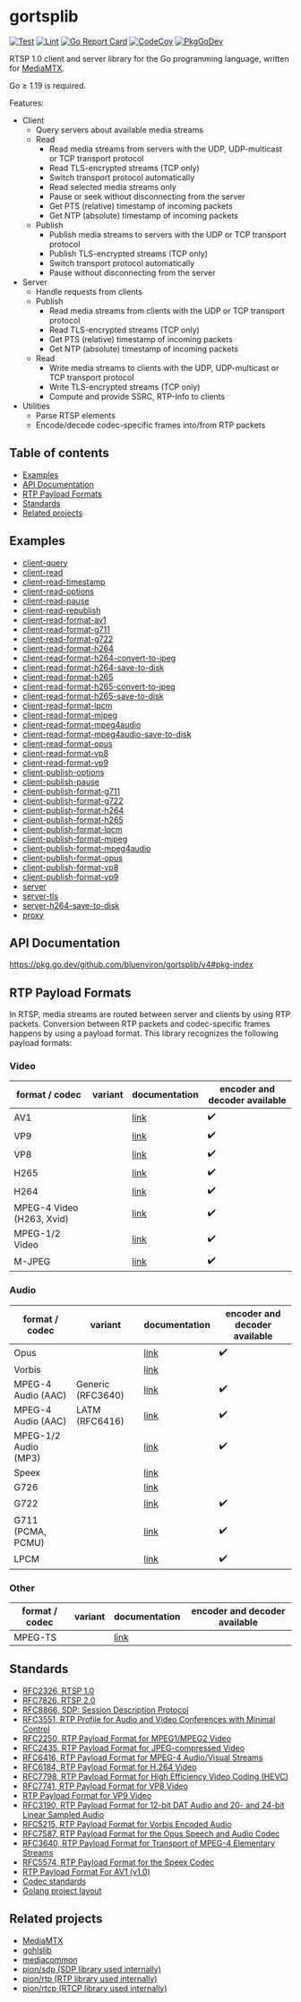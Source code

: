 # gortsplib

[![Test](https://github.com/bluenviron/gortsplib/workflows/test/badge.svg)](https://github.com/bluenviron/gortsplib/actions?query=workflow:test)
[![Lint](https://github.com/bluenviron/gortsplib/workflows/lint/badge.svg)](https://github.com/bluenviron/gortsplib/actions?query=workflow:lint)
[![Go Report Card](https://goreportcard.com/badge/github.com/bluenviron/gortsplib)](https://goreportcard.com/report/github.com/bluenviron/gortsplib)
[![CodeCov](https://codecov.io/gh/bluenviron/gortsplib/branch/main/graph/badge.svg)](https://app.codecov.io/gh/bluenviron/gortsplib/branch/main)
[![PkgGoDev](https://pkg.go.dev/badge/github.com/bluenviron/gortsplib/v4)](https://pkg.go.dev/github.com/bluenviron/gortsplib/v4#pkg-index)

RTSP 1.0 client and server library for the Go programming language, written for [MediaMTX](https://github.com/bluenviron/mediamtx).

Go &ge; 1.19 is required.

Features:

* Client
  * Query servers about available media streams
  * Read
    * Read media streams from servers with the UDP, UDP-multicast or TCP transport protocol
    * Read TLS-encrypted streams (TCP only)
    * Switch transport protocol automatically
    * Read selected media streams only
    * Pause or seek without disconnecting from the server
    * Get PTS (relative) timestamp of incoming packets
    * Get NTP (absolute) timestamp of incoming packets
  * Publish
    * Publish media streams to servers with the UDP or TCP transport protocol
    * Publish TLS-encrypted streams (TCP only)
    * Switch transport protocol automatically
    * Pause without disconnecting from the server
* Server
  * Handle requests from clients
  * Publish
    * Read media streams from clients with the UDP or TCP transport protocol
    * Read TLS-encrypted streams (TCP only)
    * Get PTS (relative) timestamp of incoming packets
    * Get NTP (absolute) timestamp of incoming packets
  * Read
    * Write media streams to clients with the UDP, UDP-multicast or TCP transport protocol
    * Write TLS-encrypted streams (TCP only)
    * Compute and provide SSRC, RTP-Info to clients
* Utilities
  * Parse RTSP elements
  * Encode/decode codec-specific frames into/from RTP packets

## Table of contents

* [Examples](#examples)
* [API Documentation](#api-documentation)
* [RTP Payload Formats](#rtp-payload-formats)
* [Standards](#standards)
* [Related projects](#related-projects)

## Examples

* [client-query](examples/client-query/main.go)
* [client-read](examples/client-read/main.go)
* [client-read-timestamp](examples/client-read-timestamp/main.go)
* [client-read-options](examples/client-read-options/main.go)
* [client-read-pause](examples/client-read-pause/main.go)
* [client-read-republish](examples/client-read-republish/main.go)
* [client-read-format-av1](examples/client-read-format-av1/main.go)
* [client-read-format-g711](examples/client-read-format-g711/main.go)
* [client-read-format-g722](examples/client-read-format-g722/main.go)
* [client-read-format-h264](examples/client-read-format-h264/main.go)
* [client-read-format-h264-convert-to-jpeg](examples/client-read-format-h264-convert-to-jpeg/main.go)
* [client-read-format-h264-save-to-disk](examples/client-read-format-h264-save-to-disk/main.go)
* [client-read-format-h265](examples/client-read-format-h265/main.go)
* [client-read-format-h265-convert-to-jpeg](examples/client-read-format-h265-convert-to-jpeg/main.go)
* [client-read-format-h265-save-to-disk](examples/client-read-format-h265-save-to-disk/main.go)
* [client-read-format-lpcm](examples/client-read-format-lpcm/main.go)
* [client-read-format-mjpeg](examples/client-read-format-mjpeg/main.go)
* [client-read-format-mpeg4audio](examples/client-read-format-mpeg4audio/main.go)
* [client-read-format-mpeg4audio-save-to-disk](examples/client-read-format-mpeg4audio-save-to-disk/main.go)
* [client-read-format-opus](examples/client-read-format-opus/main.go)
* [client-read-format-vp8](examples/client-read-format-vp8/main.go)
* [client-read-format-vp9](examples/client-read-format-vp9/main.go)
* [client-publish-options](examples/client-publish-options/main.go)
* [client-publish-pause](examples/client-publish-pause/main.go)
* [client-publish-format-g711](examples/client-publish-format-g711/main.go)
* [client-publish-format-g722](examples/client-publish-format-g722/main.go)
* [client-publish-format-h264](examples/client-publish-format-h264/main.go)
* [client-publish-format-h265](examples/client-publish-format-h265/main.go)
* [client-publish-format-lpcm](examples/client-publish-format-lpcm/main.go)
* [client-publish-format-mjpeg](examples/client-publish-format-mjpeg/main.go)
* [client-publish-format-mpeg4audio](examples/client-publish-format-mpeg4audio/main.go)
* [client-publish-format-opus](examples/client-publish-format-opus/main.go)
* [client-publish-format-vp8](examples/client-publish-format-vp8/main.go)
* [client-publish-format-vp9](examples/client-publish-format-vp9/main.go)
* [server](examples/server/main.go)
* [server-tls](examples/server-tls/main.go)
* [server-h264-save-to-disk](examples/server-h264-save-to-disk/main.go)
* [proxy](examples/proxy/main.go)

## API Documentation

https://pkg.go.dev/github.com/bluenviron/gortsplib/v4#pkg-index

## RTP Payload Formats

In RTSP, media streams are routed between server and clients by using RTP packets. Conversion between RTP packets and codec-specific frames happens by using a payload format. This library recognizes the following payload formats:

### Video

|format / codec|variant|documentation|encoder and decoder available|
|--------------|-------|-------------|-----------------------------|
|AV1||[link](https://pkg.go.dev/github.com/bluenviron/gortsplib/v4/pkg/format#AV1)|:heavy_check_mark:|
|VP9||[link](https://pkg.go.dev/github.com/bluenviron/gortsplib/v4/pkg/format#VP9)|:heavy_check_mark:|
|VP8||[link](https://pkg.go.dev/github.com/bluenviron/gortsplib/v4/pkg/format#VP8)|:heavy_check_mark:|
|H265||[link](https://pkg.go.dev/github.com/bluenviron/gortsplib/v4/pkg/format#H265)|:heavy_check_mark:|
|H264||[link](https://pkg.go.dev/github.com/bluenviron/gortsplib/v4/pkg/format#H264)|:heavy_check_mark:|
|MPEG-4 Video (H263, Xvid)||[link](https://pkg.go.dev/github.com/bluenviron/gortsplib/v4/pkg/format#MPEG4VideoES)|:heavy_check_mark:|
|MPEG-1/2 Video||[link](https://pkg.go.dev/github.com/bluenviron/gortsplib/v4/pkg/format#MPEG1Video)|:heavy_check_mark:|
|M-JPEG||[link](https://pkg.go.dev/github.com/bluenviron/gortsplib/v4/pkg/format#MJPEG)|:heavy_check_mark:|

### Audio

|format / codec|variant|documentation|encoder and decoder available|
|--------------|-------|-------------|-----------------------------|
|Opus||[link](https://pkg.go.dev/github.com/bluenviron/gortsplib/v4/pkg/format#Opus)|:heavy_check_mark:|
|Vorbis||[link](https://pkg.go.dev/github.com/bluenviron/gortsplib/v4/pkg/format#Vorbis)||
|MPEG-4 Audio (AAC)|Generic (RFC3640)|[link](https://pkg.go.dev/github.com/bluenviron/gortsplib/v4/pkg/format#MPEG4AudioGeneric)|:heavy_check_mark:|
|MPEG-4 Audio (AAC)|LATM (RFC6416)|[link](https://pkg.go.dev/github.com/bluenviron/gortsplib/v4/pkg/format#MPEG4AudioLATM)|:heavy_check_mark:|
|MPEG-1/2 Audio (MP3)||[link](https://pkg.go.dev/github.com/bluenviron/gortsplib/v4/pkg/format#MPEG1Audio)|:heavy_check_mark:|
|Speex||[link](https://pkg.go.dev/github.com/bluenviron/gortsplib/v4/pkg/format#Speex)||
|G726||[link](https://pkg.go.dev/github.com/bluenviron/gortsplib/v4/pkg/format#G726)||
|G722||[link](https://pkg.go.dev/github.com/bluenviron/gortsplib/v4/pkg/format#G722)|:heavy_check_mark:|
|G711 (PCMA, PCMU)||[link](https://pkg.go.dev/github.com/bluenviron/gortsplib/v4/pkg/format#G711)|:heavy_check_mark:|
|LPCM||[link](https://pkg.go.dev/github.com/bluenviron/gortsplib/v4/pkg/format#LPCM)|:heavy_check_mark:|

### Other

|format / codec|variant|documentation|encoder and decoder available|
|--------------|-------|-------------|-----------------------------|
|MPEG-TS||[link](https://pkg.go.dev/github.com/bluenviron/gortsplib/v4/pkg/format#MPEGTS)||

## Standards

* [RFC2326, RTSP 1.0](https://datatracker.ietf.org/doc/html/rfc2326)
* [RFC7826, RTSP 2.0](https://datatracker.ietf.org/doc/html/rfc7826)
* [RFC8866, SDP: Session Description Protocol](https://datatracker.ietf.org/doc/html/rfc8866)
* [RFC3551, RTP Profile for Audio and Video Conferences with Minimal Control](https://datatracker.ietf.org/doc/html/rfc3551)
* [RFC2250, RTP Payload Format for MPEG1/MPEG2 Video](https://datatracker.ietf.org/doc/html/rfc2250)
* [RFC2435, RTP Payload Format for JPEG-compressed Video](https://datatracker.ietf.org/doc/html/rfc2435)
* [RFC6416, RTP Payload Format for MPEG-4 Audio/Visual Streams](https://datatracker.ietf.org/doc/html/rfc6416)
* [RFC6184, RTP Payload Format for H.264 Video](https://datatracker.ietf.org/doc/html/rfc6184)
* [RFC7798, RTP Payload Format for High Efficiency Video Coding (HEVC)](https://datatracker.ietf.org/doc/html/rfc7798)
* [RFC7741, RTP Payload Format for VP8 Video](https://datatracker.ietf.org/doc/html/rfc7741)
* [RTP Payload Format for VP9 Video](https://datatracker.ietf.org/doc/html/draft-ietf-payload-vp9-16)
* [RFC3190, RTP Payload Format for 12-bit DAT Audio and 20- and 24-bit Linear Sampled Audio](https://datatracker.ietf.org/doc/html/rfc3190)
* [RFC5215, RTP Payload Format for Vorbis Encoded Audio](https://datatracker.ietf.org/doc/html/rfc5215)
* [RFC7587, RTP Payload Format for the Opus Speech and Audio Codec](https://datatracker.ietf.org/doc/html/rfc7587)
* [RFC3640, RTP Payload Format for Transport of MPEG-4 Elementary Streams](https://datatracker.ietf.org/doc/html/rfc3640)
* [RFC5574, RTP Payload Format for the Speex Codec](https://datatracker.ietf.org/doc/html/rfc5574)
* [RTP Payload Format For AV1 (v1.0)](https://aomediacodec.github.io/av1-rtp-spec/)
* [Codec standards](https://github.com/bluenviron/mediacommon#standards)
* [Golang project layout](https://github.com/golang-standards/project-layout)

## Related projects

* [MediaMTX](https://github.com/bluenviron/mediamtx)
* [gohlslib](https://github.com/bluenviron/gohlslib)
* [mediacommon](https://github.com/bluenviron/mediacommon)
* [pion/sdp (SDP library used internally)](https://github.com/pion/sdp)
* [pion/rtp (RTP library used internally)](https://github.com/pion/rtp)
* [pion/rtcp (RTCP library used internally)](https://github.com/pion/rtcp)
